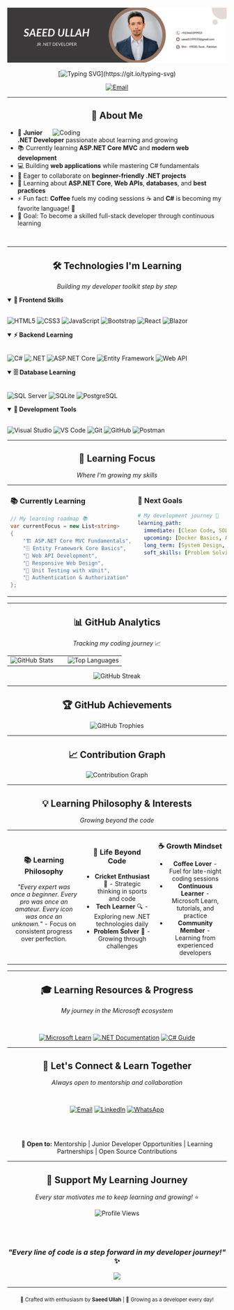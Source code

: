 ![head](https://github.com/saeedullah111/saeedullah111/blob/main/Saeed1.png)
<div align="center">
  
[![Typing SVG](https://readme-typing-svg.demolab.com?font=Fira+Code&weight=600&size=28&pause=1000&color=00D9FF&center=true&vCenter=true&width=600&lines=Junior+.NET+Developer;Learning+%26+Building+Web+Solutions;Coffee+%2B+C%23+%3D+Growth+%E2%98%95;Welcome+to+my+Learning+Journey!)](https://git.io/typing-svg)

<p align="center">
  <a href="mailto:saeed1199553@gmail.com">
    <img src="https://img.shields.io/badge/📫_Let's_Connect-FF6B6B?style=for-the-badge&logoColor=white" alt="Email"/>
  </a>
</p>

</div>

---

<div align="center">

## 🚀 About Me

</div>

<img align="right" alt="Coding" width="400" src="https://raw.githubusercontent.com/abhisheknaiidu/abhisheknaiidu/master/code.gif">

- 🌱 **Junior .NET Developer** passionate about learning and growing
- 📚 Currently learning **ASP.NET Core MVC** and **modern web development**  
- 💻 Building **web applications** while mastering C# fundamentals
- 🤝 Eager to collaborate on **beginner-friendly .NET projects**
- 💬 Learning about **ASP.NET Core**, **Web APIs**, **databases**, and **best practices**
- ⚡ Fun fact: **Coffee** fuels my coding sessions ☕ and **C#** is becoming my favorite language! 🎨
- 🎯 Goal: To become a skilled full-stack developer through continuous learning

<br clear="both"/>

---

<div align="center">

## 🛠️ Technologies I'm Learning

*Building my developer toolkit step by step*

</div>

<details open>
<summary><b>🎨 Frontend Skills</b></summary>
<br>

![HTML5](https://img.shields.io/badge/HTML5-E34F26?style=for-the-badge&logo=html5&logoColor=white)
![CSS3](https://img.shields.io/badge/CSS3-1572B6?style=for-the-badge&logo=css3&logoColor=white)
![JavaScript](https://img.shields.io/badge/JavaScript-F7DF1E?style=for-the-badge&logo=javascript&logoColor=black)
![Bootstrap](https://img.shields.io/badge/Bootstrap-563D7C?style=for-the-badge&logo=bootstrap&logoColor=white)
![React](https://img.shields.io/badge/React-20232A?style=for-the-badge&logo=react&logoColor=61DAFB)
![Blazor](https://img.shields.io/badge/Blazor-512BD4?style=for-the-badge&logo=blazor&logoColor=white)

</details>

<details open>
<summary><b>⚡ Backend Learning</b></summary>
<br>

![C#](https://img.shields.io/badge/C%23-239120?style=for-the-badge&logo=c-sharp&logoColor=white)
![.NET](https://img.shields.io/badge/.NET-512BD4?style=for-the-badge&logo=dotnet&logoColor=white)
![ASP.NET Core](https://img.shields.io/badge/ASP.NET_Core-512BD4?style=for-the-badge&logo=dotnet&logoColor=white)
![Entity Framework](https://img.shields.io/badge/Entity_Framework-512BD4?style=for-the-badge&logo=dotnet&logoColor=white)
![Web API](https://img.shields.io/badge/Web_API-512BD4?style=for-the-badge&logo=dotnet&logoColor=white)

</details>

<details open>
<summary><b>🗄️ Database Learning</b></summary>
<br>

![SQL Server](https://img.shields.io/badge/SQL_Server-CC2927?style=for-the-badge&logo=microsoft-sql-server&logoColor=white)
![SQLite](https://img.shields.io/badge/SQLite-07405E?style=for-the-badge&logo=sqlite&logoColor=white)
![PostgreSQL](https://img.shields.io/badge/PostgreSQL-316192?style=for-the-badge&logo=postgresql&logoColor=white)

</details>

<details open>
<summary><b>🔧 Development Tools</b></summary>
<br>

![Visual Studio](https://img.shields.io/badge/Visual_Studio-5C2D91?style=for-the-badge&logo=visual-studio&logoColor=white)
![VS Code](https://img.shields.io/badge/VS_Code-007ACC?style=for-the-badge&logo=visual-studio-code&logoColor=white)
![Git](https://img.shields.io/badge/Git-F05032?style=for-the-badge&logo=git&logoColor=white)
![GitHub](https://img.shields.io/badge/GitHub-100000?style=for-the-badge&logo=github&logoColor=white)
![Postman](https://img.shields.io/badge/Postman-FF6C37?style=for-the-badge&logo=postman&logoColor=white)

</details>

---

<div align="center">

## 🎯 Learning Focus

*Where I'm growing my skills*

</div>

<table align="center">
<tr>
<td width="50%" valign="top">

### 📚 **Currently Learning**
```csharp
// My learning roadmap 📚
var currentFocus = new List<string>
{
    "🏗️ ASP.NET Core MVC Fundamentals",
    "🗄️ Entity Framework Core Basics",
    "🔧 Web API Development",
    "📱 Responsive Web Design",
    "🧪 Unit Testing with xUnit",
    "🔐 Authentication & Authorization"
};
```

</td>
<td width="50%" valign="top">

### 🎯 **Next Goals**
```yaml
# My development journey 🚀
learning_path:
  immediate: [Clean Code, SOLID Principles, Git Workflows]
  upcoming: [Docker Basics, Azure Fundamentals, Advanced C#]
  long_term: [System Design, Microservices, DevOps]
  soft_skills: [Problem Solving, Code Reviews, Teamwork]
```

</td>
</tr>
</table>

---

<div align="center">

## 📊 GitHub Analytics

*Tracking my coding journey* 📈

</div>

<div align="center">
<table>
<tr>
<td width="50%">

<img src="https://github-readme-stats.vercel.app/api?username=saeedullah111&show_icons=true&theme=tokyonight&hide_border=true&count_private=true" alt="GitHub Stats" width="100%"/>

</td>
<td width="50%">

<img src="https://github-readme-stats.vercel.app/api/top-langs/?username=saeedullah111&layout=compact&theme=tokyonight&hide_border=true" alt="Top Languages" width="100%"/>

</td>
</tr>
</table>
</div>

<div align="center">

<img src="https://github-readme-streak-stats.herokuapp.com/?user=saeedullah111&theme=tokyonight&hide_border=true" alt="GitHub Streak" width="60%"/>

</div>

---

<div align="center">

## 🏆 GitHub Achievements

<img src="https://github-profile-trophy.vercel.app/?username=saeedullah111&theme=tokyonight&no-frame=true&row=1&column=7" alt="GitHub Trophies"/>

</div>

---

<div align="center">

## 📈 Contribution Graph

<img src="https://github-readme-activity-graph.vercel.app/graph?username=saeedullah111&bg_color=1a1b27&color=38bdae&line=70a5fd&point=bf91f3&area=true&hide_border=true" alt="Contribution Graph"/>

</div>

---

<div align="center">

## 💡 Learning Philosophy & Interests

*Growing beyond the code*

</div>

<table align="center">
<tr>
<td align="center" width="33%">

### 📚 **Learning Philosophy**
*"Every expert was once a beginner. Every pro was once an amateur. Every icon was once an unknown."* - Focus on consistent progress over perfection.

</td>
<td align="center" width="33%">

### 🏏 **Life Beyond Code**
- **Cricket Enthusiast** 🏏 - Strategic thinking in sports and code
- **Tech Learner** 🔍 - Exploring new .NET technologies daily
- **Problem Solver** 🧩 - Growing through challenges

</td>
<td align="center" width="33%">

### ☕ **Growth Mindset**
- **Coffee Lover** - Fuel for late-night coding sessions
- **Continuous Learner** - Microsoft Learn, tutorials, and practice
- **Community Member** - Learning from experienced developers

</td>
</tr>
</table>

---

<div align="center">

## 🎓 Learning Resources & Progress

*My journey in the Microsoft ecosystem*

<br>

[![Microsoft Learn](https://img.shields.io/badge/Microsoft_Learn-0078D4?style=for-the-badge&logo=microsoft&logoColor=white)](https://docs.microsoft.com/en-us/learn/)
[![.NET Documentation](https://img.shields.io/badge/.NET_Docs-512BD4?style=for-the-badge&logo=dotnet&logoColor=white)](https://docs.microsoft.com/en-us/dotnet/)
[![C# Guide](https://img.shields.io/badge/C%23_Guide-239120?style=for-the-badge&logo=c-sharp&logoColor=white)](https://docs.microsoft.com/en-us/dotnet/csharp/)

</div>

---

<div align="center">

## 🤝 Let's Connect & Learn Together

*Always open to mentorship and collaboration*

<br>

[![Email](https://img.shields.io/badge/Email-D14836?style=for-the-badge&logo=gmail&logoColor=white&labelColor=D14836)](mailto:saeed1199553@gmail.com)
[![LinkedIn](https://img.shields.io/badge/LinkedIn-0077B5?style=for-the-badge&logo=linkedin&logoColor=white&labelColor=0077B5)](https://linkedin.com/in/saeed-ullah-684516335)
[![WhatsApp](https://img.shields.io/badge/WhatsApp-25D366?style=for-the-badge&logo=whatsapp&logoColor=white&labelColor=25D366)](https://wa.me/+923465399955)

<br><br>

**🎯 Open to:** Mentorship | Junior Developer Opportunities | Learning Partnerships | Open Source Contributions

</div>

---

<div align="center">

## 💖 Support My Learning Journey

*Every star motivates me to keep learning and growing!* ⭐

<img src="https://komarev.com/ghpvc/?username=saeedullah111&label=Profile%20Views&color=FF6B6B&style=for-the-badge" alt="Profile Views"/>

<br><br>

### *"Every line of code is a step forward in my developer journey!"* ✨

<img src="https://capsule-render.vercel.app/api?type=waving&color=gradient&height=100&section=footer&animation=twinkling"/>

</div>

---

<div align="center">
<sub>💝 Crafted with enthusiasm by <strong>Saeed Ullah</strong> | 🌱 Growing as a developer every day!</sub>
</div>
